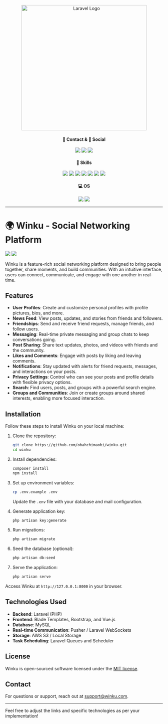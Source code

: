 <p align="center"><a href="https://laravel.com" target="_blank"><img src="https://raw.githubusercontent.com/laravel/art/master/logo-lockup/5%20SVG/2%20CMYK/1%20Full%20Color/laravel-logolockup-cmyk-red.svg" width="400" alt="Laravel Logo"></a>


</p>

<h4 align="center">📱 Contact & 👨 Social</h4>
<p align="center">
<!-- <a href="https://github.com/laravel/framework/actions"><img src="https://github.com/laravel/framework/workflows/tests/badge.svg" alt="Build Status"></a>
<a href="https://packagist.org/packages/laravel/framework"><img src="https://img.shields.io/packagist/dt/laravel/framework" alt="Total Downloads"></a>
<a href="https://packagist.org/packages/laravel/framework"><img src="https://img.shields.io/packagist/v/laravel/framework" alt="Latest Stable Version"></a>
<a href="https://packagist.org/packages/laravel/framework"><img src="https://img.shields.io/packagist/l/laravel/framework" alt="License"></a> -->
<a href="mailto:anthonyobah37@gmail.com"><img src="https://img.shields.io/badge/Gmail-D14836?style=for-the-badge&logo=gmail&logoColor=white"></a>
<a href="https://github.com/obahchimaobi"><img src="https://img.shields.io/badge/GitHub-100000?style=for-the-badge&logo=github&logoColor=white"></a>
<a href="https://linkedin.com/in/obahchimaobi"><img src="https://img.shields.io/badge/LinkedIn-0077B5?style=for-the-badge&logo=linkedin&logoColor=white"></a>
</p>

<h4 align="center">🚀 Skills</h4>
<p align="center">
<a href=""><img src="https://img.shields.io/badge/HTML5-E34F26?style=for-the-badge&logo=html5&logoColor=white"></a>
<a href=""><img src="https://img.shields.io/badge/CSS3-1572B6?style=for-the-badge&logo=css3&logoColor=white"></a>
<a href=""><img src="https://img.shields.io/badge/Sass-CC6699?style=for-the-badge&logo=sass&logoColor=white"></a>
<a href=""><img src="https://img.shields.io/badge/Bootstrap-563D7C?style=for-the-badge&logo=bootstrap&logoColor=white"></a>
<a href=""><img src="https://img.shields.io/badge/PHP-777BB4?style=for-the-badge&logo=php&logoColor=white"></a>
<a href=""><img src="https://img.shields.io/badge/Laravel-FF2D20?style=for-the-badge&logo=laravel&logoColor=white"></a>
<a href=""><img src="https://img.shields.io/badge/MySQL-00000F?style=for-the-badge&logo=mysql&logoColor=white"></a>
</p>

<h4 align="center">💻 OS</h4>
<p align="center">
<a href=""><img src="https://img.shields.io/badge/Fedora-294172?style=for-the-badge&logo=fedora&logoColor=white"></a>
<a href=""><img src="https://img.shields.io/badge/Kali_Linux-557C94?style=for-the-badge&logo=kali-linux&logoColor=white"></a>
</p>

---

# 🌍 Winku - Social Networking Platform

<img src="public/winku1.png">
<img src="public/winku2.png">

Winku is a feature-rich social networking platform designed to bring people together, share moments, and build communities. With an intuitive interface, users can connect, communicate, and engage with one another in real-time.

## Features

- **User Profiles**: Create and customize personal profiles with profile pictures, bios, and more.
- **News Feed**: View posts, updates, and stories from friends and followers.
- **Friendships**: Send and receive friend requests, manage friends, and follow users.
- **Messaging**: Real-time private messaging and group chats to keep conversations going.
- **Post Sharing**: Share text updates, photos, and videos with friends and the community.
- **Likes and Comments**: Engage with posts by liking and leaving comments.
- **Notifications**: Stay updated with alerts for friend requests, messages, and interactions on your posts.
- **Privacy Settings**: Control who can see your posts and profile details with flexible privacy options.
- **Search**: Find users, posts, and groups with a powerful search engine.
- **Groups and Communities**: Join or create groups around shared interests, enabling more focused interaction.

## Installation

Follow these steps to install Winku on your local machine:

1. Clone the repository:
    ```bash
    git clone https://github.com/obahchimaobi/winku.git
    cd winku
    ```

2. Install dependencies:
    ```bash
    composer install
    npm install
    ```

3. Set up environment variables:
    ```bash
    cp .env.example .env
    ```

    Update the `.env` file with your database and mail configuration.

4. Generate application key:
    ```bash
    php artisan key:generate
    ```

5. Run migrations:
    ```bash
    php artisan migrate
    ```

6. Seed the database (optional):
    ```bash
    php artisan db:seed
    ```

7. Serve the application:
    ```bash
    php artisan serve
    ```

Access Winku at `http://127.0.0.1:8000` in your browser.

## Technologies Used

- **Backend**: Laravel (PHP)
- **Frontend**: Blade Templates, Bootstrap, and Vue.js
- **Database**: MySQL
- **Real-time Communication**: Pusher / Laravel WebSockets
- **Storage**: AWS S3 / Local Storage
- **Task Scheduling**: Laravel Queues and Scheduler

## License

Winku is open-sourced software licensed under the [MIT license](LICENSE).

## Contact

For questions or support, reach out at support@winku.com.

---

Feel free to adjust the links and specific technologies as per your implementation!
